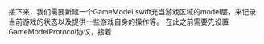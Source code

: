 接下来，我们需要新建一个GameModel.swift充当游戏区域的model层，来记录当前游戏的状态以及提供一些游戏自身的操作等。
在此之前需要先设置GameModelProtocol协议，接着

